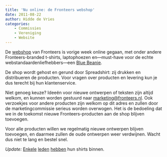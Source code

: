 ```yaml
---
title: 'Nu online: de Fronteers webshop'
date: 2011-08-22
author: Hidde de Vries
categories:
    - Commissies
    - Vereniging
    - Website
---
```


De [webshop](http://fronteers.spreadshirt.nl) van Fronteers is vorige week online gegaan, met onder andere Fronteers-branded t-shirts, laptophoezen en—must-have voor de echte webstandaardenliefhebbers—een [Blue Beanie](http://www.zeldman.com/2010/11/28/dont-forget-blue-beanie-day/).

De shop wordt gehost en gerund door Spreadshirt: zij drukken en distribueren de producten. Voor vragen over producten en levering kun je dus terecht bij hun klantenservice.

Niet genoeg keuze? Ideeën voor nieuwe ontwerpen of teksten zijn altijd welkom, en kunnen worden gestuurd naar marketing@fronteers.nl. Ook verzoekjes voor andere producten zijn welkom op dit adres en zullen door de marketingcommissie serieus worden overwogen. Het is de bedoeling dat we in de toekomst nieuwe Fronteers-producten aan de shop blijven toevoegen.

Voor alle producten willen we regelmatig nieuwe ontwerpen blijven toevoegen, en daarmee zullen de oude ontwerpen weer verdwijnen. Wacht dus niet te lang en bestel snel.

_Update:_ [Enkele](https://twitter.com/eising/status/105219979581997056) [leden](https://twitter.com/hedwygNL/status/104527705491513344) [hebben](https://twitter.com/rowdyrabouw/status/104212896501858304) hun shirts binnen. 
